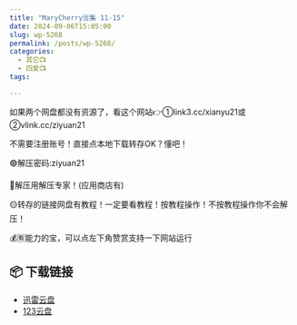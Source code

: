 ```yaml
---
title: "MaryCherry🈴集 11-15"
date: 2024-09-06T15:05:00
slug: wp-5268
permalink: /posts/wp-5268/
categories:
  - 其它📺
  - 四爱📺
tags:

---
```


如果两个网盘都没有资源了，看这个网站👉①link3.cc/xianyu21或②vlink.cc/ziyuan21

不需要注册账号！直接点本地下载转存OK？懂吧！

🟢解压密码:ziyuan21

🔵解压用解压专家！(应用商店有)

🟡转存的链接网盘有教程！一定要看教程！按教程操作！不按教程操作你不会解压！

💰🈶能力的宝，可以点左下角赞赏支持一下网站运行

## 📦 下载链接
- [迅雷云盘](https://blziyuan21.com/pay-download/5268?key=857cca09a4&down_id=0)
- [123云盘](https://blziyuan21.com/pay-download/5268?key=857cca09a4&down_id=1)


